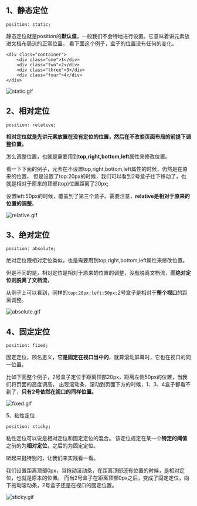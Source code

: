 ## 1、静态定位
```
position: static;
```
静态定位就是position的**默认值**，一般我们不会特地进行设置。它意味着讲元素放进文档布局流的正常位置。
看下面这个例子，盒子的位置没有任何的变化。

```
<div class="container">
    <div class="one">1</div>
    <div class="two">2</div>
    <div class="three">3</div>
    <div class="four">4</div>
</div>
```

![static.gif](https://p9-juejin.byteimg.com/tos-cn-i-k3u1fbpfcp/f74860a057af4e62b0c657187cec3cd9~tplv-k3u1fbpfcp-watermark.image)

## 2、相对定位
```
position: relative;
```
**相对定位就是先讲元素放置在没有定位的位置，然后在不改变页面布局的前提下调整位置。**

怎么调整位置，也就是需要用到**top,right,bottom,left**属性来修改位置。

看一下下面的例子，元素在不设置top,right,bottom,left属性的时候，仍然是在原来的位置，
但是设置了top:20px的时候，我们可以看到2号盒子往下移动了，也就是相对于原来的顶部(top)位置距离了20px;

设置left:50px的时候，覆盖到了第三个盒子。需要注意，**relative是相对于原来的位置的调整**。


![relative.gif](https://p9-juejin.byteimg.com/tos-cn-i-k3u1fbpfcp/e8741693e8d34e8bb654d1e72d96e23f~tplv-k3u1fbpfcp-watermark.image)


## 3、绝对定位
```
position: absolute;
```
绝对定位跟相对定位类似，也是需要用到top,right,bottom,left属性来修改位置。

但是不同的是，相对定位是相对于原来的位置的调整，没有脱离文档流，**而绝对定位则脱离了文档流**，

从例子上可以看到，同样的`top:20px;left:50px;`2号盒子是相对于**整个视口**的距离调整。

![absolute.gif](https://p3-juejin.byteimg.com/tos-cn-i-k3u1fbpfcp/5d98cb82102749e7927b96ccda98882a~tplv-k3u1fbpfcp-watermark.image)


## 4、固定定位
```
position: fixed;
```
固定定位，顾名思义，**它是固定在视口当中的**，就算滚动屏幕时，它也在视口的同一位置。

比如下面整个例子，2号盒子定位于距离顶部20px，距离左侧50px的位置，当我们将页面的高度调高，
出现滚动条，滚动到页面下方的时候，1、3、4盒子都看不到了，**只有2号依然在视口的同样位置。**


![fixed.gif](https://p6-juejin.byteimg.com/tos-cn-i-k3u1fbpfcp/a9c9cd6ec00c4f209d8d49e2eed99176~tplv-k3u1fbpfcp-watermark.image)

5、粘性定位
```
position: sticky;
```
粘性定位可以说是相对定位和固定定位的混合。
该定位规定在某一个**特定的阈值**之前的为**相对定位**，之后的为固定定位。

听起来挺特别的，让我们来实践看一看。

我们设置距离顶部0px，当拖动滚动条，在距离顶部还有位置的时候，是相对定位，也就是原本的位置。
而当2号盒子在距离顶部0px之后，变成了固定定位，向下拖动滚动条，2号盒子还是在视口的固定位置。

![sticky.gif](https://p1-juejin.byteimg.com/tos-cn-i-k3u1fbpfcp/2d9742d8e2de4df7b7930ffd6c30627e~tplv-k3u1fbpfcp-watermark.image)

